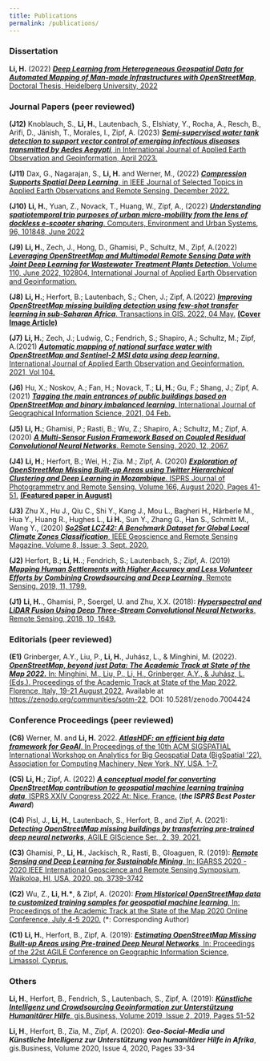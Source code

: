 ```yaml
---
title: Publications
permalink: /publications/
---
```

<h3>Dissertation</h3>

**Li, H.** (2022) [***Deep Learning from Heterogeneous Geospatial Data for Automated Mapping of Man-made Infrastructures with OpenStreetMap***, Doctoral Thesis, Heidelberg University, 2022](https://heibox.uni-heidelberg.de/f/48863db65ab54c71a1aa/) 

<h3>Journal Papers (peer reviewed)</h3>

**(J12)** Knoblauch, S., **Li, H.**, Lautenbach, S., Elshiaty, Y., Rocha, A., Resch, B., Arifi, D., Jänish, T., Morales, I., Zipf, A. (2023) [***Semi-supervised water tank detection to support vector control of emerging infectious diseases transmitted by Aedes Aegypti***, in International Journal of Applied Earth Observation and Geoinformation, April 2023.](https://doi.org/10.1016/j.jag.2023.103304)

**(J11)** Dax, G., Nagarajan, S., **Li, H.** and Werner, M., (2022) [***Compression Supports Spatial Deep Learning***, in IEEE Journal of Selected Topics in Applied Earth Observations and Remote Sensing, December 2022.](https://doi.org/10.1109/JSTARS.2022.3226563)

**(J10)** **Li, H.**, Yuan, Z., Novack, T., Huang, W., Zipf, A., (2022) [***Understanding spatiotemporal trip purposes of urban micro-mobility from the lens of dockless e-scooter sharing***. Computers, Environment and Urban Systems, 96, 101848, June 2022](https://doi.org/10.1016/j.compenvurbsys.2022.101848)

**(J9)**  **Li, H.**, Zech, J., Hong, D., Ghamisi, P., Schultz, M., Zipf, A.(2022) [***Leveraging OpenStreetMap and Multimodal Remote Sensing Data with Joint Deep Learning for Wastewater Treatment Plants Detection***. Volume 110, June 2022, 102804, International Journal of Applied Earth Observation and Geoinformation.](https://doi.org/10.1016/j.jag.2022.102804)

**(J8)**  **Li, H.**; Herfort, B.; Lautenbach, S.; Chen, J.; Zipf, A.(2022) [***Improving OpenStreetMap missing building detection using few-shot transfer learning in sub-Saharan Africa***. Transactions in GIS. 2022, 04 May.](https://doi.org/10.1111/tgis.12941) [**(Cover Image Article)**](https://onlinelibrary.wiley.com/doi/10.1111/tgis.13021)

**(J7)**  **Li, H.**; Zech, J.; Ludwig, C.; Fendrich, S.; Shapiro, A.; Schultz, M.; Zipf, A.(2021) [***Automatic mapping of national surface water with OpenStreetMap and Sentinel-2 MSI data using deep learning***. International Journal of Applied Earth Observation and Geoinformation. 2021, Vol 104.](https://authors.elsevier.com/sd/article/S0303-2434(21)00278-6)

**(J6)** Hu, X.; Noskov, A.; Fan, H.; Novack, T.; **Li, H.**; Gu, F.; Shang, J.; Zipf, A.(2021) [***Tagging the main entrances of public buildings based on OpenStreetMap and binary imbalanced learning***. International Journal of Geographical Information Science, 2021, 04 Feb.](https://www.tandfonline.com/doi/full/10.1080/13658816.2020.1861282?src=)

**(J5)**  **Li, H.**; Ghamisi, P.; Rasti, B.; Wu, Z.; Shapiro, A.; Schultz, M.; Zipf, A.(2020) [***A Multi-Sensor Fusion Framework Based on Coupled Residual Convolutional Neural Networks***. Remote Sensing. 2020, 12, 2067.](https://doi.org/10.3390/rs12122067)

**(J4)**   **Li, H.**; Herfort, B.; Wei, H.; Zia. M.; Zipf, A. (2020) [***Exploration of OpenStreetMap Missing Built-up Areas using Twitter Hierarchical Clustering and Deep Learning in Mozambique***. ISPRS Journal of Photogrammetry and Remote Sensing. Volume 166, August 2020, Pages 41-51.](https://doi.org/10.1016/j.isprsjprs.2020.05.007) [**(Featured paper in August)**](https://www.journals.elsevier.com/isprs-journal-of-photogrammetry-and-remote-sensing/featured-articles/2020-featured-articles)

**(J3)**  Zhu X., Hu J., Qiu C., Shi Y., Kang J., Mou L., Bagheri H., Härberle M., Hua Y., Huang R., Hughes L., **Li H.**, Sun Y., Zhang G., Han S., Schmitt M., Wang Y., (2020) [***So2Sat LCZ42: A Benchmark Dataset for Global Local Climate Zones Classification***, IEEE Geoscience and Remote Sensing Magazine. Volume 8, Issue: 3, Sept. 2020.](https://ieeexplore.ieee.org/document/9014553)

**(J2)**  Herfort, B.; **Li, H.**.; Fendrich, S.; Lautenbach, S.; Zipf, A. (2019) [***Mapping Human Settlements with Higher Accuracy and Less Volunteer Efforts by Combining Crowdsourcing and Deep Learning***. Remote Sensing. 2019, 11, 1799.](https://doi.org/10.3390/rs11151799) 

**(J1)** **Li, H.**., Ghamisi, P., Soergel, U. and Zhu, X.X. (2018): [***Hyperspectral and LiDAR Fusion Using Deep Three-Stream Convolutional Neural Networks***. Remote Sensing, 2018, 10, 1649.](https://doi.org/10.3390/rs10101649) 

<h3>Editorials (peer reviewed)</h3> 

**(E1)** Grinberger, A.Y., Liu, P., **Li, H.**, Juhász, L., & Minghini, M. (2022). [***OpenStreetMap, beyond just Data: The Academic Track at State of the Map 2022.***
In: Minghini, M., Liu, P., Li, H., Grinberger, A.Y., & Juhász, L. (Eds.). Proceedings of the Academic Track at State of the Map 2022, Florence, Italy, 19-21 August 2022.](https://zenodo.org/record/7004791#.YwXbzXbP3Z8) Available at https://zenodo.org/communities/sotm-22, DOI: 10.5281/zenodo.7004424


<h3>Conference Proceedings (peer reviewed)</h3>

**(C6)**  Werner, M. and **Li, H.** 2022. [***AtlasHDF: an efficient big data framework for GeoAI***. In Proceedings of the 10th ACM SIGSPATIAL International Workshop on Analytics for Big Geospatial Data (BigSpatial '22). Association for Computing Machinery, New York, NY, USA, 1–7.](https://doi.org/10.1145/3557917.3567615)

**(C5)** **Li, H.**; Zipf, A. (2022) [***A conceptual model for converting OpenStreetMap contribution to geospatial machine learning training data***, ISPRS XXIV Congress 2022 At: Nice, France.](https://www.int-arch-photogramm-remote-sens-spatial-inf-sci.net/XLIII-B4-2022/253/2022/) (***the ISPRS Best Poster Award***)

**(C4)** Pisl, J., **Li, H.**, Lautenbach, S., Herfort, B., and Zipf, A. (2021): [***Detecting OpenStreetMap missing buildings by transferring pre-trained deep neural networks***, AGILE GIScience Ser., 2, 39, 2021.](https://doi.org/10.5194/agile-giss-2-39-2021)

**(C3)** Ghamisi, P., **Li, H.**, Jackisch, R., Rasti, B., Gloaguen, R. (2019): [***Remote Sensing and Deep Learning for Sustainable Mining***, In: IGARSS 2020 - 2020 IEEE International Geoscience and Remote Sensing Symposium, Waikoloa, HI, USA, 2020, pp. 3739-3742](https://ieeexplore.ieee.org/document/9323680)

**(C2)** Wu, Z., **Li, H.\***, & Zipf, A. (2020): [***From Historical OpenStreetMap data to customized training samples for geospatial machine learning***, In: Proceedings of the Academic Track at the State of the Map 2020 Online Conference, July 4-5 2020.](http://doi.org/10.5281/zenodo.3923040) (\*: Corresponding Author)

**(C1)**  **Li, H.**, Herfort, B., Zipf, A. (2019): [***Estimating OpenStreetMap Missing Built-up Areas using Pre-trained Deep Neural Networks***, In: Proceedings of the 22st AGILE Conference on Geographic Information Science, Limassol, Cyprus.](https://www.geog.uni-heidelberg.de/md/chemgeo/geog/gis/agile_final_version.pdf)

<h3>Others</h3>

**Li, H**., Herfort, B., Fendrich, S., Lautenbach, S., Zipf, A. (2019): [***Künstliche Intelligenz und Crowdsourcing Geoinformation zur Unterstützung Humanitärer Hilfe***, gis.Business, Volume 2019, Issue 2, 2019, Pages 51-52](https://www.gisbusiness.org/index.php/gis/article/view/20242)

**Li, H**., Herfort, B., Zia, M., Zipf, A. (2020): ***Geo-Social-Media und Künstliche Intelligenz zur Unterstützung von humanitärer Hilfe in Afrika***, gis.Business, Volume 2020, Issue 4, 2020, Pages 33-34

